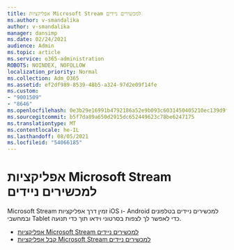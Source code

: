 ```yaml
---
title: אפליקציות Microsoft Stream למכשירים ניידים
ms.author: v-smandalika
author: v-smandalika
manager: dansimp
ms.date: 02/24/2021
audience: Admin
ms.topic: article
ms.service: o365-administration
ROBOTS: NOINDEX, NOFOLLOW
localization_priority: Normal
ms.collection: Adm_O365
ms.assetid: ef2df989-8539-48b5-a324-97d2e09f14fe
ms.custom:
- "9001509"
- "8646"
ms.openlocfilehash: 0e3b29e16991b4792186a52e9b093c6031450405210ec139d9ff7edcc706284e
ms.sourcegitcommit: b5f7da89a650d2915dc652449623c78be6247175
ms.translationtype: MT
ms.contentlocale: he-IL
ms.lasthandoff: 08/05/2021
ms.locfileid: "54066185"
---
```

# <a name="microsoft-stream-mobile-apps"></a>אפליקציות Microsoft Stream למכשירים ניידים

Microsoft Stream זמין דרך אפליקציות iOS ו- Android למכשירים ניידים בטלפונים ובמחשבי Tablet כדי לאפשר לך לצפות בסרטוני וידאו תוך כדי תנועה.

- [אפליקציות Microsoft Stream למכשירים ניידים](https://docs.microsoft.com/stream/mobile-apps-overview)
- [קבל אפליקציות Microsoft Stream למכשירים ניידים](https://docs.microsoft.com/stream/mobile-get-apps)
